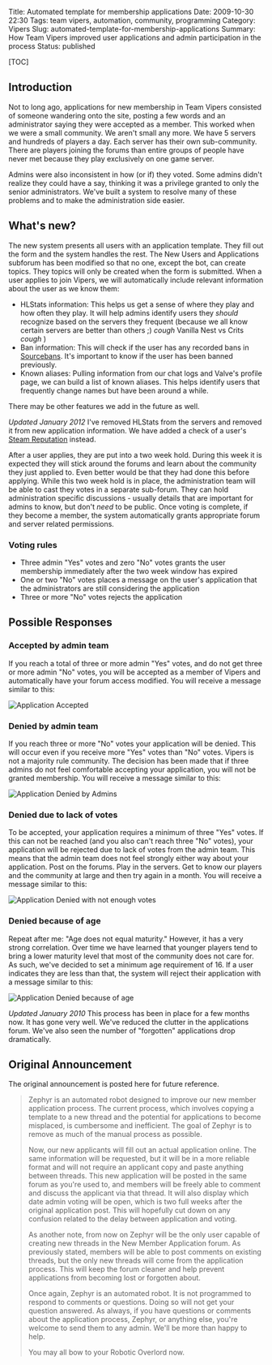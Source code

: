 Title: Automated template for membership applications
Date: 2009-10-30 22:30
Tags: team vipers, automation, community, programming
Category: Vipers
Slug: automated-template-for-membership-applications
Summary: How Team Vipers improved user applications and admin participation in the process
Status: published

[TOC]

## Introduction

Not to long ago, applications for new membership in Team Vipers consisted of someone wandering onto the site, posting a
few words and an administrator saying they were accepted as a member. This worked when we were a small community. We
aren't small any more. We have 5 servers and hundreds of players a day. Each server has their own sub-community. There
are players joining the forums than entire groups of people have never met because they play exclusively on one game server.

Admins were also inconsistent in how (or if) they voted. Some admins didn't realize they could have a say, thinking it
was a privilege granted to only the senior administrators. We've built a system to resolve many of these problems and to
make the administration side easier.

## What's new?

The new system presents all users with an application template. They fill out the form and the system handles the rest.
The New Users and Applications subforum has been modified so that no one, except the bot, can create topics. They
topics will only be created when the form is submitted. When a user applies to join Vipers, we will automatically
include relevant information about the user as we know them:

 - HLStats information: This helps us get a sense of where they play and how often they play. It will help admins identify
 users they *should* recognize based on the servers they frequent (because we all know certain servers are better than
 others ;) *cough* Vanilla Nest vs Crits *cough* )
 - Ban information: This will check if the user has any recorded bans in [Sourcebans][1]. It's important to know if the
 user has been banned previously.
 - Known aliases: Pulling information from our chat logs and Valve's profile page, we can build a list of known aliases.
 This helps identify users that frequently change names but have been around a while.

There may be other features we add in the future as well.

*Updated January 2012* I've removed HLStats from the servers and removed it from new application information. We have
added a check of a user's [Steam Reputation][2] instead.

After a user applies, they are put into a two week hold. During this week it is expected they will stick around the forums
and learn about the community they just applied to. Even better would be that they had done this before applying. While
this two week hold is in place, the administration team will be able to cast they votes in a separate sub-forum. They can
hold administration specific discussions - usually details that are important for admins to know, but don't *need* to be
public. Once voting is complete, if they become a member, the system automatically grants appropriate forum and server
related permissions.

### Voting rules

 - Three admin "Yes" votes and zero "No" votes grants the user membership immediately after the two week window has expired
 - One or two "No" votes places a message on the user's application that the administrators are still considering the application
 - Three or more "No" votes rejects the application

## Possible Responses

### Accepted by admin team

If you reach a total of three or more admin "Yes" votes, and do not get three or more admin "No" votes, you will be accepted
as a member of Vipers and automatically have your forum access modified. You will receive a message similar to this:

![Application Accepted][3]

### Denied by admin team

If you reach three or more "No" votes your application will be denied. This will occur even if you receive more "Yes" votes
than "No" votes. Vipers is not a majority rule community. The decision has been made that if three admins do not feel comfortable
accepting your application, you will not be granted membership. You will receive a message similar to this:

![Application Denied by Admins][4]

### Denied due to lack of votes

To be accepted, your application requires a minimum of three "Yes" votes. If this can not be reached (and you also can't reach
 three "No" votes), your application will be rejected due to lack of votes from the admin team. This means that the admin team
 does not feel strongly either way about your application. Post on the forums. Play in the servers. Get to know our players
 and the community at large and then try again in a month. You will receive a message similar to this:

![Application Denied with not enough votes][5]

### Denied because of age

Repeat after me: "Age does not equal maturity." However, it has a very strong correlation. Over time we have learned that younger
 players tend to bring a lower maturity level that most of the community does not care for. As such, we've decided to set a minimum
 age requirement of 16. If a user indicates they are less than that, the system will reject their application with a message similar to
 this:

![Application Denied because of age][6]



*Updated January 2010* This process has been in place for a few months now. It has gone very well. We've reduced the clutter
in the applications forum. We've also seen the number of "forgotten" applications drop dramatically.


## Original Announcement

The original announcement is posted here for future reference.

> Zephyr is an automated robot designed to improve our new member application process. The current process, which involves copying a template to a new thread and the potential for applications to become misplaced, is cumbersome and inefficient. The goal of Zephyr is to remove as much of the manual process as possible.
>
> Now, our new applicants will fill out an actual application online. The same information will be requested, but it will be in a more reliable format and will not require an applicant copy and paste anything between threads. This new application will be posted in the same forum as you're used to, and members will be freely able to comment and discuss the applicant via that thread. It will also display which date admin voting will be open, which is two full weeks after the original application post. This will hopefully cut down on any confusion related to the delay between application and voting.
>
> As another note, from now on Zephyr will be the only user capable of creating new threads in the New Member Application forum. As previously stated, members will be able to post comments on existing threads, but the only new threads will come from the application process. This will keep the forum cleaner and help prevent applications from becoming lost or forgotten about.
>
> Once again, Zephyr is an automated robot. It is not programmed to respond to comments or questions. Doing so will not get your question answered. As always, if you have questions or comments about the application process, Zephyr, or anything else, you're welcome to send them to any admin. We'll be more than happy to help.
>
> You may all bow to your Robotic Overlord now.



 [1]: http://www.sourcebans.net/
 [2]: http://steamrep.com/api.php
 [3]: {attach}images/application-accepted.png
 [4]: {attach}images/application-denied.png
 [5]: {attach}images/application-denied-not-enough-votes.png
 [6]: {attach}images/application-denied-underage.png
